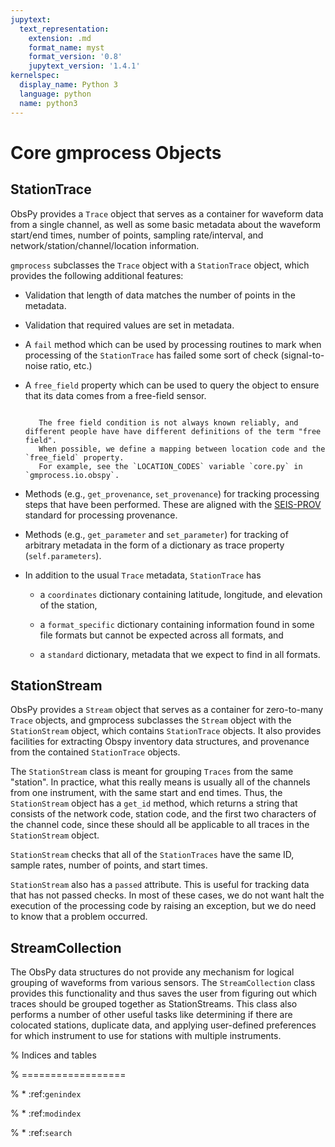 ```yaml
---
jupytext:
  text_representation:
    extension: .md
    format_name: myst
    format_version: '0.8'
    jupytext_version: '1.4.1'
kernelspec:
  display_name: Python 3
  language: python
  name: python3
---
```


# Core gmprocess Objects


## StationTrace

ObsPy provides a `Trace` object that serves as a container for waveform data from a single channel, as well as some basic metadata about the waveform start/end times, number of points, sampling rate/interval, and network/station/channel/location information.

`gmprocess` subclasses the `Trace` object with a `StationTrace` object, which provides the following additional features:

- Validation that length of data matches the number of points in the metadata.
- Validation that required values are set in metadata.
- A `fail` method which can be used by processing routines to mark when processing of the `StationTrace` has failed some sort of check (signal-to-noise ratio, etc.)
- A `free_field` property which can be used to query the object to ensure that its data comes from a free-field sensor. 

  ```{note}

     The free field condition is not always known reliably, and different people have have different definitions of the term "free field". 
     When possible, we define a mapping between location code and the `free_field` property.
     For example, see the `LOCATION_CODES` variable `core.py` in `gmprocess.io.obspy`.
  ```

- Methods (e.g., `get_provenance`, `set_provenance`) for tracking  processing steps that have been performed. 
  These are aligned with the 
  [SEIS-PROV](http://seismicdata.github.io/SEIS-PROV/_generated_details.html#activities)
  standard for processing provenance.
- Methods (e.g., `get_parameter` and `set_parameter`) for tracking of arbitrary metadata in the form of a dictionary as trace property (`self.parameters`).

- In addition to the usual `Trace` metadata, `StationTrace` has

  - a `coordinates` dictionary containing latitude, longitude, and elevation of the station,

  - a `format_specific` dictionary containing information found in some file formats but cannot be expected across all formats, and

  - a `standard` dictionary, metadata that we expect to find in all formats.


## StationStream

ObsPy provides a `Stream` object that serves as a container for zero-to-many `Trace` objects, and gmprocess subclasses the `Stream` object with the `StationStream` object, which contains `StationTrace` objects. 
It also provides facilities for extracting Obspy inventory data structures, and provenance from the contained `StationTrace` objects.

The `StationStream` class is meant for grouping `Traces` from the same "station". 
In practice, what this really means is usually all of the channels from one instrument, with the same start and end times. 
Thus, the `StationStream` object has a `get_id` method, which returns a string that consists of the network code, station code, and the first two characters of the channel code, since these should all be applicable to all traces in the `StationStream` object.

`StationStream` checks that all of the `StationTraces` have the same ID, sample rates, number of points, and start times.

`StationStream` also has a `passed` attribute. This is useful for tracking data that has not passed checks. 
In most of these cases, we do not want halt the execution of the processing code by raising an exception, but we do need to know that a problem occurred.


## StreamCollection

The ObsPy data structures do not provide any mechanism for logical grouping of waveforms from various sensors. 
The `StreamCollection` class provides this functionality and thus saves the user from figuring out which traces should be grouped together as StationStreams.
This class also performs a number of other useful tasks like determining if there are colocated stations, duplicate data, and applying user-defined preferences for which instrument to use for stations with multiple instruments.



% Indices and tables

% ==================

% * :ref:`genindex`

% * :ref:`modindex`

% * :ref:`search`
